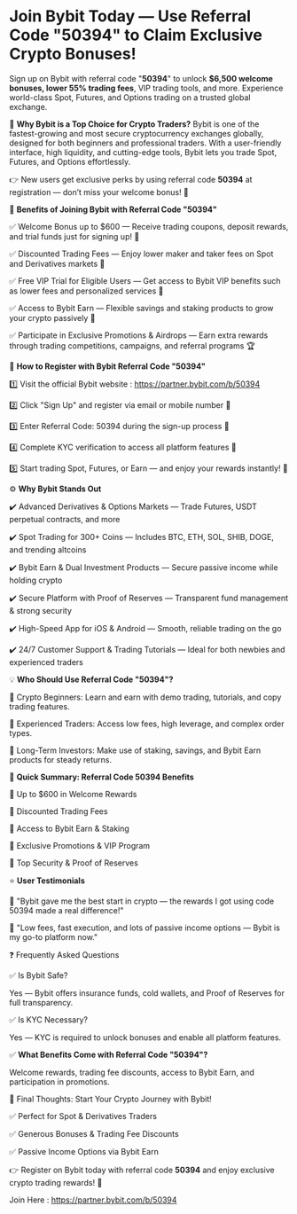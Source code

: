 # Join Bybit Today — Use Referral Code "50394" to Claim Exclusive Crypto Bonuses!

Sign up on Bybit with referral code "**50394**" to unlock **$6,500  welcome bonuses, lower 55% trading fees**, VIP trading tools, and more. Experience world-class Spot, Futures, and Options trading on a trusted global exchange.

🌟 **Why Bybit is a Top Choice for Crypto Traders?**
Bybit is one of the fastest-growing and most secure cryptocurrency exchanges globally, designed for both beginners and professional traders. With a user-friendly interface, high liquidity, and cutting-edge tools, Bybit lets you trade Spot, Futures, and Options effortlessly.

👉 New users get exclusive perks by using referral code **50394** at registration — don’t miss your welcome bonus! 🎁

🎁 **Benefits of Joining Bybit with Referral Code "50394"**

✅ Welcome Bonus up to $600 — Receive trading coupons, deposit rewards, and trial funds just for signing up! 🎉

✅ Discounted Trading Fees — Enjoy lower maker and taker fees on Spot and Derivatives markets 💸

✅ Free VIP Trial for Eligible Users — Get access to Bybit VIP benefits such as lower fees and personalized services 👑

✅ Access to Bybit Earn — Flexible savings and staking products to grow your crypto passively 🌱

✅ Participate in Exclusive Promotions & Airdrops — Earn extra rewards through trading competitions, campaigns, and referral programs 🏆

📝 **How to Register with Bybit Referral Code "50394"**

1️⃣ Visit the official Bybit website  : https://partner.bybit.com/b/50394

2️⃣ Click "Sign Up" and register via email or mobile number 📱

3️⃣ Enter Referral Code: 50394 during the sign-up process 🎯

4️⃣ Complete KYC verification to access all platform features 🔐

5️⃣ Start trading Spot, Futures, or Earn — and enjoy your rewards instantly! 🚀

⚙️ **Why Bybit Stands Out**

✔️ Advanced Derivatives & Options Markets — Trade Futures, USDT perpetual contracts, and more

✔️ Spot Trading for 300+ Coins — Includes BTC, ETH, SOL, SHIB, DOGE, and trending altcoins

✔️ Bybit Earn & Dual Investment Products — Secure passive income while holding crypto

✔️ Secure Platform with Proof of Reserves — Transparent fund management & strong security

✔️ High-Speed App for iOS & Android — Smooth, reliable trading on the go

✔️ 24/7 Customer Support & Trading Tutorials — Ideal for both newbies and experienced traders

💡 **Who Should Use Referral Code "50394"?**

👶 Crypto Beginners: Learn and earn with demo trading, tutorials, and copy trading features.

💼 Experienced Traders: Access low fees, high leverage, and complex order types.

🏦 Long-Term Investors: Make use of staking, savings, and Bybit Earn products for steady returns.

🎯 **Quick Summary: Referral Code **50394** Benefits**

🎁 Up to $600 in Welcome Rewards

💸 Discounted Trading Fees

🌱 Access to Bybit Earn & Staking

🚀 Exclusive Promotions & VIP Program

🔐 Top Security & Proof of Reserves

⭐ **User Testimonials**

💬 "Bybit gave me the best start in crypto — the rewards I got using code 50394 made a real difference!"

💬 "Low fees, fast execution, and lots of passive income options — Bybit is my go-to platform now."

❓ Frequently Asked Questions

✅ Is Bybit Safe?

Yes — Bybit offers insurance funds, cold wallets, and Proof of Reserves for full transparency.

✅ Is KYC Necessary?

Yes — KYC is required to unlock bonuses and enable all platform features.

✅ **What Benefits Come with Referral Code "50394"?**

Welcome rewards, trading fee discounts, access to Bybit Earn, and participation in promotions.

🚀 Final Thoughts: Start Your Crypto Journey with Bybit!

✅ Perfect for Spot & Derivatives Traders

✅ Generous Bonuses & Trading Fee Discounts

✅ Passive Income Options via Bybit Earn

👉 Register on Bybit today with referral code **50394** and enjoy exclusive crypto trading rewards! 🎁

 Join Here : https://partner.bybit.com/b/50394


